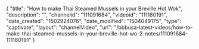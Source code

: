 {
    "title": "How to make Thai Steamed Mussels in your Breville Hot Wok",
    "description": "",
    "channelid": "111091684",
    "videoid": "111180191",
    "date_created": "1502924076",
    "date_modified": "1504049175",
    "type": "captivate",
    "layout": "channelVideo",
    "url": "\/bbbusa-latest-videos\/how-to-make-thai-steamed-mussels-in-your-breville-hot-wo-2-notes\/111091684-111180191"
}